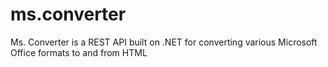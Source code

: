 # ms.converter
Ms. Converter is a REST API built on .NET for converting various Microsoft Office formats to and from HTML
